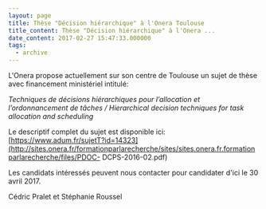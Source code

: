 ```yaml
---
layout: page
title: Thèse "Décision hiérarchique" à l'Onera Toulouse
title_content: Thèse "Décision hiérarchique" à l'Onera ...
date_content: 2017-02-27 15:47:33.000000
tags:
  - archive
---
```

L'Onera propose actuellement sur son centre de Toulouse un sujet de thèse avec
financement ministériel intitulé:  
  
 _Techniques de décisions hiérarchiques pour l’allocation et l’ordonnancement
de tâches /_ _Hierarchical decision techniques for task allocation and
scheduling_  
  
Le descriptif complet du sujet est disponible ici:
[https://www.adum.fr/sujetT?id=14323](http://sites.onera.fr/formationparlarecherche/sites/sites.onera.fr.formationparlarecherche/files/PDOC-
DCPS-2016-02.pdf)  
  
Les candidats intéressés peuvent nous contacter pour candidater d'ici le 30
avril 2017.  
  





Cédric Pralet et Stéphanie Roussel


